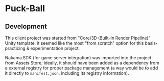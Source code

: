 # Puck-Ball

## Development

This client project was started from "Core/3D (Built-In Render Pipeline)" Unity template; it seemed like the most "from scratch" option for this basis-practicing & experimentation project.

Nakama SDK (for game server integration) was imported into the project from Assets Store; ideally, it should have been added as a dependency from a external registry for proper package management (a way would be to add it directly to `manifest.json`, including its registry information).
